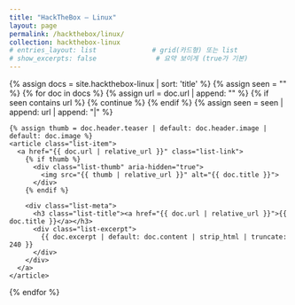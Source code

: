 ```yaml
---
title: "HackTheBox — Linux"
layout: page
permalink: /hackthebox/linux/
collection: hackthebox-linux
# entries_layout: list              # grid(카드형) 또는 list
# show_excerpts: false               # 요약 보이게 (true가 기본)                   
---
```


<div class="list-archive">
  {% assign docs = site.hackthebox-linux | sort: 'title' %}
  {% assign seen = "" %}
  {% for doc in docs %}
    {% assign url = doc.url | append: "" %}
    {% if seen contains url %}
      {% continue %}
    {% endif %}
    {% assign seen = seen | append: url | append: "|" %}

    {% assign thumb = doc.header.teaser | default: doc.header.image | default: doc.image %}
    <article class="list-item">
      <a href="{{ doc.url | relative_url }}" class="list-link">
        {% if thumb %}
          <div class="list-thumb" aria-hidden="true">
            <img src="{{ thumb | relative_url }}" alt="{{ doc.title }}">
          </div>
        {% endif %}

        <div class="list-meta">
          <h3 class="list-title"><a href="{{ doc.url | relative_url }}">{{ doc.title }}</a></h3>
          <div class="list-excerpt">
            {{ doc.excerpt | default: doc.content | strip_html | truncate: 240 }}
          </div>
        </div>
      </a>
    </article>
  {% endfor %}
</div>
